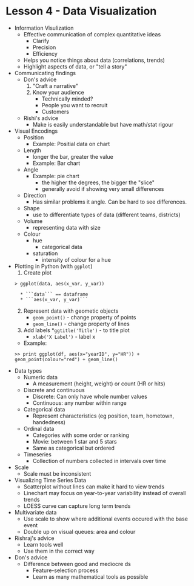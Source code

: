 # Lesson 4 - Data Visualization

* Information Visulization
    * Effective communication of complex quantitative ideas
        * Clarify
        * Precision
        * Efficiency
    * Helps you notice things about data (correlations, trends)
    * Highlight aspects of data, or "tell a story"
* Communicating findings
    * Don's advice
        1. "Craft a narrative"
        2. Know your audience
            * Technically minded?
            * People you want to recruit 
            * Customers
    * Rishi's advice
        * Make is easily understandable but have math/stat rigour
* Visual Encodings
    * Position
        * Example: Positial data on chart
    * Length
        * longer the bar, greater the value
        * Example: Bar chart
    * Angle
        * Example: pie chart
            * the higher the degrees, the bigger the "slice"
            * generally avoid if showing very small differences
    * Direction
        * Has similar problems it angle. Can be hard to see differences.
    * Shape
        * use to differentiate types of data (different teams, districts)
    * Volume
        * representing data with size
    * Colour
        * hue
            * categorical data
        * saturation 
            * intensity of colour for a hue
* Plotting in Python (with ```ggplot```)
    1. Create plot
    ```
    > ggplot(data, aes(x_var, y_var))
    ```
        * ```data``` == dataframe
        * ```aes(x_var, y_var)```
    2. Represent data with geometic objects
        * ```geom_point()``` - change property of points
        * ```geom_line()``` - change property of lines
    3. Add labels
        *```ggtitle('Title')``` - to title plot
        * ```xlab('X Label')``` - label x
    * Example:
    ```
    >> print ggplot(df, aes(x="yearID", y="HR")) + geom_point(colour="red") + geom_line()
    ```
* Data types
    * Numeric data
        * A measurement (height, weight) or count (HR or hits)
    * Discrete and continuous
        * Discrete: Can only have whole number values
        * Continuous: any number within range
    * Categorical data
        * Represent characteristics (eg position, team, hometown, handedness)
    * Ordinal data
        * Categories with some order or ranking
        * Movie: between 1 star and 5 stars
        * Same as categorical but ordered
    * Timeseries
        * Collection of numbers collected in intervals over time
* Scale
    * Scale must be inconsistent
* Visualizing Time Series Data
    * Scatterplot without lines can make it hard to view trends
    * Linechart may focus on year-to-year variability instead of overall trends
    * LOESS curve can capture long term trends
* Multivariate data
    * Use scale to show where additional events occured with the base event
    * Double up on visual queues: area and colour
* Rishraj's advice
    * Learn tools well
    * Use them in the correct way
* Don's advice
    * Difference between good and mediocre ds
        * Feature-selection process
        * Learn as many mathematical tools as possible
